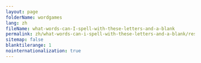 ```yaml
---
layout: page
folderName: wordgames
lang: zh
fileName: what-words-can-I-spell-with-these-letters-and-a-blank
permalink: zh/what-words-can-i-spell-with-these-letters-and-a-blank/result
sitemap: false
blanktilerange: 1
nointernationalization: true
---
```

